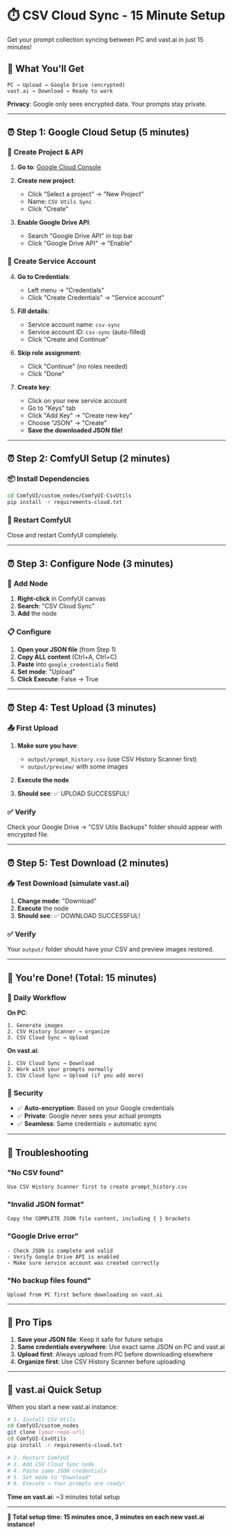 # ⏱️ CSV Cloud Sync - 15 Minute Setup

Get your prompt collection syncing between PC and vast.ai in just 15 minutes!

## 🎯 **What You'll Get**

```
PC → Upload → Google Drive (encrypted)
vast.ai → Download → Ready to work
```

**Privacy**: Google only sees encrypted data. Your prompts stay private.

---

## ⏰ **Step 1: Google Cloud Setup (5 minutes)**

### 🔧 **Create Project & API**

1. **Go to**: [Google Cloud Console](https://console.cloud.google.com/)
2. **Create new project**:
   - Click "Select a project" → "New Project"
   - Name: `CSV Utils Sync`
   - Click "Create"

3. **Enable Google Drive API**:
   - Search "Google Drive API" in top bar
   - Click "Google Drive API" → "Enable"

### 🔑 **Create Service Account**

4. **Go to Credentials**:
   - Left menu → "Credentials"
   - Click "Create Credentials" → "Service account"

5. **Fill details**:
   - Service account name: `csv-sync`
   - Service account ID: `csv-sync` (auto-filled)
   - Click "Create and Continue"

6. **Skip role assignment**:
   - Click "Continue" (no roles needed)
   - Click "Done"

7. **Create key**:
   - Click on your new service account
   - Go to "Keys" tab
   - Click "Add Key" → "Create new key"
   - Choose "JSON" → "Create"
   - **Save the downloaded JSON file!**

---

## ⏰ **Step 2: ComfyUI Setup (2 minutes)**

### 📦 **Install Dependencies**

```bash
cd ComfyUI/custom_nodes/ComfyUI-CsvUtils
pip install -r requirements-cloud.txt
```

### 🔄 **Restart ComfyUI**

Close and restart ComfyUI completely.

---

## ⏰ **Step 3: Configure Node (3 minutes)**

### 🔧 **Add Node**

1. **Right-click** in ComfyUI canvas
2. **Search**: "CSV Cloud Sync"
3. **Add** the node

### 📋 **Configure**

1. **Open your JSON file** (from Step 1)
2. **Copy ALL content** (Ctrl+A, Ctrl+C)
3. **Paste** into `google_credentials` field
4. **Set mode**: "Upload"
5. **Click Execute**: False → True

---

## ⏰ **Step 4: Test Upload (3 minutes)**

### 📤 **First Upload**

1. **Make sure you have**:
   - `output/prompt_history.csv` (use CSV History Scanner first)
   - `output/preview/` with some images

2. **Execute the node**
3. **Should see**: ✅ UPLOAD SUCCESSFUL!

### ✅ **Verify**

Check your Google Drive → "CSV Utils Backups" folder should appear with encrypted file.

---

## ⏰ **Step 5: Test Download (2 minutes)**

### 📥 **Test Download** (simulate vast.ai)

1. **Change mode**: "Download"
2. **Execute** the node
3. **Should see**: ✅ DOWNLOAD SUCCESSFUL!

### ✅ **Verify**

Your `output/` folder should have your CSV and preview images restored.

---

## 🎉 **You're Done! (Total: 15 minutes)**

### 🚀 **Daily Workflow**

**On PC**:
```
1. Generate images
2. CSV History Scanner → organize
3. CSV Cloud Sync → Upload
```

**On vast.ai**:
```
1. CSV Cloud Sync → Download
2. Work with your prompts normally
3. CSV Cloud Sync → Upload (if you add more)
```

### 🔐 **Security**

- ✅ **Auto-encryption**: Based on your Google credentials
- ✅ **Private**: Google never sees your actual prompts
- ✅ **Seamless**: Same credentials = automatic sync

---

## 🚨 **Troubleshooting**

### **"No CSV found"**
```
Use CSV History Scanner first to create prompt_history.csv
```

### **"Invalid JSON format"**
```
Copy the COMPLETE JSON file content, including { } brackets
```

### **"Google Drive error"**
```
- Check JSON is complete and valid
- Verify Google Drive API is enabled
- Make sure service account was created correctly
```

### **"No backup files found"**
```
Upload from PC first before downloading on vast.ai
```

---

## 🎯 **Pro Tips**

1. **Save your JSON file**: Keep it safe for future setups
2. **Same credentials everywhere**: Use exact same JSON on PC and vast.ai
3. **Upload first**: Always upload from PC before downloading elsewhere
4. **Organize first**: Use CSV History Scanner before uploading

---

## 📱 **vast.ai Quick Setup**

When you start a new vast.ai instance:

```bash
# 1. Install CSV Utils
cd ComfyUI/custom_nodes
git clone [your-repo-url]
cd ComfyUI-CsvUtils
pip install -r requirements-cloud.txt

# 2. Restart ComfyUI
# 3. Add CSV Cloud Sync node
# 4. Paste same JSON credentials
# 5. Set mode to "Download"
# 6. Execute → Your prompts are ready!
```

**Time on vast.ai**: ~3 minutes total setup

---

**🎉 Total setup time: 15 minutes once, 3 minutes on each new vast.ai instance!** 